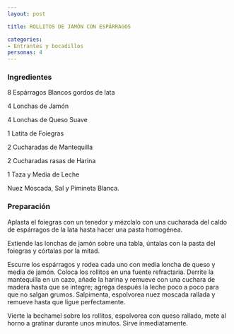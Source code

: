 ```yaml
---
layout: post

title: ROLLITOS DE JAMÓN CON ESPÁRRAGOS

categories:
- Entrantes y bocadillos
personas: 4 
---
```

<h3>Ingredientes</h3>
8 Espárragos Blancos gordos de lata

4 Lonchas de Jamón

4 Lonchas de Queso Suave

1 Latita de Foiegras

2 Cucharadas de Mantequilla

2 Cucharadas rasas de Harina

1 Taza y Media de Leche

Nuez Moscada, Sal y Pimineta Blanca.

<h3>Preparación</h3>
Aplasta el foiegras con un tenedor y mézclalo con una cucharada del caldo de espárragos de la lata hasta hacer una pasta homogénea.

Extiende las lonchas de jamón sobre una tabla, úntalas con la pasta del foiegras y córtalas por la mitad.

Escurre los espárragos y rodea cada uno con media loncha de queso y media de jamón. Coloca los rollitos en una fuente refractaria. Derrite la mantequilla en un cazo, añade la harina y remueve con una cuchara de madera hasta que se integre; agrega después la leche poco a poco para que no salgan grumos. Salpimenta, espolvorea nuez moscada rallada y remueve hasta que ligue perfectamente.

Vierte la bechamel sobre los rollitos, espolvorea con queso rallado, mete al horno a gratinar durante unos minutos. Sirve inmediatamente.